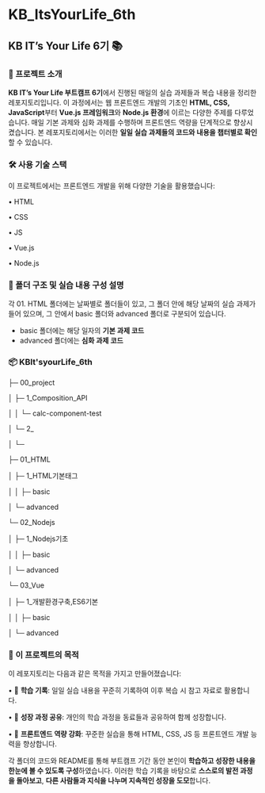 # KB_ItsYourLife_6th

## KB IT’s Your Life 6기 📚


### 🚀 프로젝트 소개


**KB IT’s Your Life 부트캠프 6기**에서 진행된 매일의 실습 과제들과 복습 내용을 정리한 레포지토리입니다. 이 과정에서는 웹 프론트엔드 개발의 기초인 **HTML, CSS, JavaScript**부터 **Vue.js 프레임워크**와 **Node.js 환경**에 이르는 다양한 주제를 다루었습니다. 매일 기본 과제와 심화 과제를 수행하며 프론트엔드 역량을 단계적으로 향상시켰습니다. 본 레포지토리에서는 이러한 **일일 실습 과제들의 코드와 내용을 챕터별로 확인**할 수 있습니다.



### 🛠️ 사용 기술 스택


이 프로젝트에서는 프론트엔드 개발을 위해 다양한 기술을 활용했습니다:

• HTML

• CSS

• JS

• Vue.js

• Node.js


### 📂 폴더 구조 및 실습 내용 구성 설명


각 01. HTML 폴더에는 날짜별로 폴더들이 있고, 그 폴더 안에 해당 날짜의 실습 과제가 들어 있으며, 그 안에서 basic 폴더와 advanced 폴더로 구분되어 있습니다. 
- basic 폴더에는 해당 일자의 **기본 과제 코드**
- advanced 폴더에는 **심화 과제 코드**


### 📦 KBIt'syourLife_6th

├─ 00_project

│  ├─ 1_Composition_API

│  │  └─ calc-component-test

│  └─ 2_

│     └─ 

├─ 01_HTML

│  ├─ 1_HTML기본태그

│  │  ├─ basic

│     └─ advanced

└─ 02_Nodejs

│  ├─ 1_Nodejs기초

│  │  ├─ basic

│     └─ advanced

└─ 03_Vue

│  ├─ 1_개발환경구축,ES6기본

│  │  ├─ basic

│     └─ advanced


### 🎯 이 프로젝트의 목적


이 레포지토리는 다음과 같은 목적을 가지고 만들어졌습니다:

• 📝 **학습 기록**: 일일 실습 내용을 꾸준히 기록하여 이후 복습 시 참고 자료로 활용합니다.

• 🌱 **성장 과정 공유**: 개인의 학습 과정을 동료들과 공유하여 함께 성장합니다.

• 💪 **프론트엔드 역량 강화**: 꾸준한 실습을 통해 HTML, CSS, JS 등 프론트엔드 개발 능력을 향상합니다.



각 폴더의 코드와 README를 통해 부트캠프 기간 동안 본인이 **학습하고 성장한 내용을 한눈에 볼 수 있도록 구성**하였습니다. 이러한 학습 기록을 바탕으로 **스스로의 발전 과정을 돌아보고**, **다른 사람들과 지식을 나누며 지속적인 성장을 도모**합니다.

